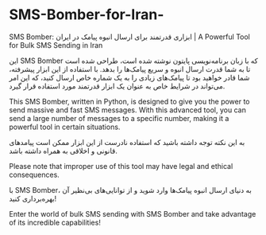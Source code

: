 # SMS-Bomber-for-Iran-
SMS Bomber: ابزاری قدرتمند برای ارسال انبوه پیامک در ایران | A Powerful Tool for Bulk SMS Sending in Iran

این SMS Bomber که با زبان برنامه‌نویسی پایتون نوشته شده است، طراحی شده است تا به شما قدرت ارسال انبوه و سریع پیامک‌ها را بدهد. با استفاده از این ابزار پیشرفته، شما قادر خواهید بود تا پیامک‌های زیادی را به یک شماره خاص ارسال کنید، که این امر می‌تواند در شرایط خاص به عنوان یک ابزار قدرتمند مورد استفاده قرار گیرد.

This SMS Bomber, written in Python, is designed to give you the power to send massive and fast SMS messages. With this advanced tool, you can send a large number of messages to a specific number, making it a powerful tool in certain situations.

به این نکته توجه داشته باشید که استفاده نادرست از این ابزار ممکن است پیامدهای قانونی و اخلاقی به همراه داشته باشد.

Please note that improper use of this tool may have legal and ethical consequences.

با SMS Bomber، به دنیای ارسال انبوه پیامک‌ها وارد شوید و از توانایی‌های بی‌نظیر آن بهره‌برداری کنید!

Enter the world of bulk SMS sending with SMS Bomber and take advantage of its incredible capabilities!
